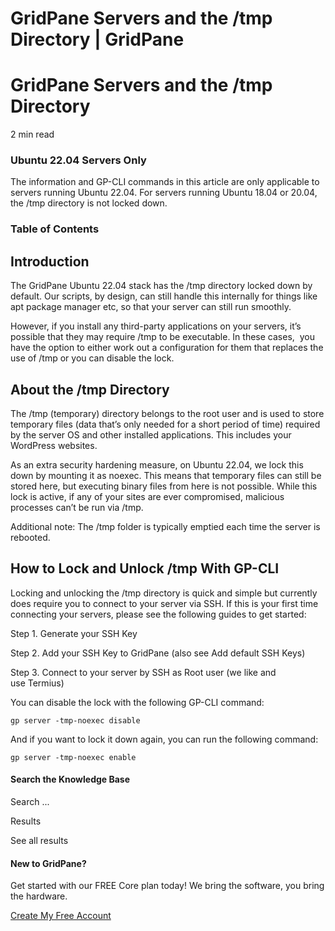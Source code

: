 # GridPane Servers and the /tmp Directory | GridPane

# GridPane Servers and the /tmp Directory

 

2 min read 

 

### Ubuntu 22.04 Servers Only

The information and GP-CLI commands in this article are only applicable to servers running Ubuntu 22.04. For servers running Ubuntu 18.04 or 20.04, the /tmp directory is not locked down.

### Table of Contents

 

## Introduction

The GridPane Ubuntu 22.04 stack has the /tmp directory locked down by default. Our scripts, by design, can still handle this internally for things like apt package manager etc, so that your server can still run smoothly.

However, if you install any third-party applications on your servers, it’s possible that they may require /tmp to be executable. In these cases,  you have the option to either work out a configuration for them that replaces the use of /tmp or you can disable the lock.

 

## About the /tmp Directory

The /tmp (temporary) directory belongs to the root user and is used to store temporary files (data that’s only needed for a short period of time) required by the server OS and other installed applications. This includes your WordPress websites.

As an extra security hardening measure, on Ubuntu 22.04, we lock this down by mounting it as noexec. This means that temporary files can still be stored here, but executing binary files from here is not possible. While this lock is active, if any of your sites are ever compromised, malicious processes can’t be run via /tmp.

Additional note: The /tmp folder is typically emptied each time the server is rebooted.

 

## How to Lock and Unlock /tmp With GP-CLI

Locking and unlocking the /tmp directory is quick and simple but currently does require you to connect to your server via SSH. If this is your first time connecting your servers, please see the following guides to get started:

 

Step 1. Generate your SSH Key

Step 2. Add your SSH Key to GridPane (also see Add default SSH Keys)

Step 3. Connect to your server by SSH as Root user (we like and use Termius)

 

You can disable the lock with the following GP-CLI command:

```
gp server -tmp-noexec disable
```

And if you want to lock it down again, you can run the following command:

```
gp server -tmp-noexec enable
```

 

 

#### Search the Knowledge Base

Search ...

 Results

See all results

#### New to GridPane?

Get started with our FREE Core plan today! We bring the software, you bring the hardware.

[Create My Free Account](https://gridpane.com/checkout/?plan=core)

